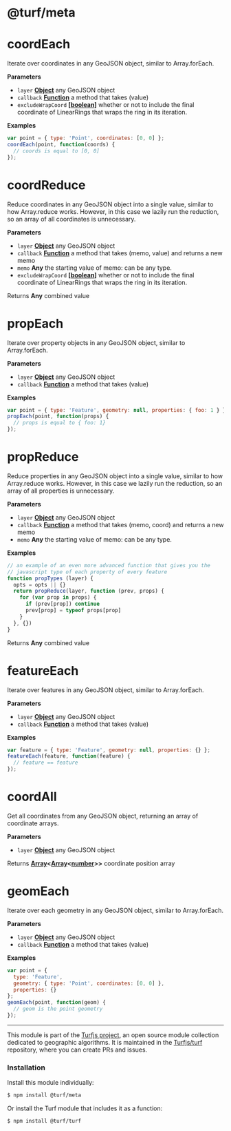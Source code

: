 # @turf/meta

# coordEach

Iterate over coordinates in any GeoJSON object, similar to
Array.forEach.

**Parameters**

-   `layer` **[Object](https://developer.mozilla.org/en-US/docs/Web/JavaScript/Reference/Global_Objects/Object)** any GeoJSON object
-   `callback` **[Function](https://developer.mozilla.org/en-US/docs/Web/JavaScript/Reference/Statements/function)** a method that takes (value)
-   `excludeWrapCoord` **\[[boolean](https://developer.mozilla.org/en-US/docs/Web/JavaScript/Reference/Global_Objects/Boolean)]** whether or not to include
    the final coordinate of LinearRings that wraps the ring in its iteration.

**Examples**

```javascript
var point = { type: 'Point', coordinates: [0, 0] };
coordEach(point, function(coords) {
  // coords is equal to [0, 0]
});
```

# coordReduce

Reduce coordinates in any GeoJSON object into a single value,
similar to how Array.reduce works. However, in this case we lazily run
the reduction, so an array of all coordinates is unnecessary.

**Parameters**

-   `layer` **[Object](https://developer.mozilla.org/en-US/docs/Web/JavaScript/Reference/Global_Objects/Object)** any GeoJSON object
-   `callback` **[Function](https://developer.mozilla.org/en-US/docs/Web/JavaScript/Reference/Statements/function)** a method that takes (memo, value) and returns
    a new memo
-   `memo` **Any** the starting value of memo: can be any type.
-   `excludeWrapCoord` **\[[boolean](https://developer.mozilla.org/en-US/docs/Web/JavaScript/Reference/Global_Objects/Boolean)]** whether or not to include
    the final coordinate of LinearRings that wraps the ring in its iteration.

Returns **Any** combined value

# propEach

Iterate over property objects in any GeoJSON object, similar to
Array.forEach.

**Parameters**

-   `layer` **[Object](https://developer.mozilla.org/en-US/docs/Web/JavaScript/Reference/Global_Objects/Object)** any GeoJSON object
-   `callback` **[Function](https://developer.mozilla.org/en-US/docs/Web/JavaScript/Reference/Statements/function)** a method that takes (value)

**Examples**

```javascript
var point = { type: 'Feature', geometry: null, properties: { foo: 1 } };
propEach(point, function(props) {
  // props is equal to { foo: 1}
});
```

# propReduce

Reduce properties in any GeoJSON object into a single value,
similar to how Array.reduce works. However, in this case we lazily run
the reduction, so an array of all properties is unnecessary.

**Parameters**

-   `layer` **[Object](https://developer.mozilla.org/en-US/docs/Web/JavaScript/Reference/Global_Objects/Object)** any GeoJSON object
-   `callback` **[Function](https://developer.mozilla.org/en-US/docs/Web/JavaScript/Reference/Statements/function)** a method that takes (memo, coord) and returns
    a new memo
-   `memo` **Any** the starting value of memo: can be any type.

**Examples**

```javascript
// an example of an even more advanced function that gives you the
// javascript type of each property of every feature
function propTypes (layer) {
  opts = opts || {}
  return propReduce(layer, function (prev, props) {
    for (var prop in props) {
      if (prev[prop]) continue
      prev[prop] = typeof props[prop]
    }
  }, {})
}
```

Returns **Any** combined value

# featureEach

Iterate over features in any GeoJSON object, similar to
Array.forEach.

**Parameters**

-   `layer` **[Object](https://developer.mozilla.org/en-US/docs/Web/JavaScript/Reference/Global_Objects/Object)** any GeoJSON object
-   `callback` **[Function](https://developer.mozilla.org/en-US/docs/Web/JavaScript/Reference/Statements/function)** a method that takes (value)

**Examples**

```javascript
var feature = { type: 'Feature', geometry: null, properties: {} };
featureEach(feature, function(feature) {
  // feature == feature
});
```

# coordAll

Get all coordinates from any GeoJSON object, returning an array of coordinate
arrays.

**Parameters**

-   `layer` **[Object](https://developer.mozilla.org/en-US/docs/Web/JavaScript/Reference/Global_Objects/Object)** any GeoJSON object

Returns **[Array](https://developer.mozilla.org/en-US/docs/Web/JavaScript/Reference/Global_Objects/Array)&lt;[Array](https://developer.mozilla.org/en-US/docs/Web/JavaScript/Reference/Global_Objects/Array)&lt;[number](https://developer.mozilla.org/en-US/docs/Web/JavaScript/Reference/Global_Objects/Number)>>** coordinate position array

# geomEach

Iterate over each geometry in any GeoJSON object, similar to
Array.forEach.

**Parameters**

-   `layer` **[Object](https://developer.mozilla.org/en-US/docs/Web/JavaScript/Reference/Global_Objects/Object)** any GeoJSON object
-   `callback` **[Function](https://developer.mozilla.org/en-US/docs/Web/JavaScript/Reference/Statements/function)** a method that takes (value)

**Examples**

```javascript
var point = {
  type: 'Feature',
  geometry: { type: 'Point', coordinates: [0, 0] },
  properties: {}
};
geomEach(point, function(geom) {
  // geom is the point geometry
});
```

<!-- This file is automatically generated. Please don't edit it directly:
if you find an error, edit the source file (likely index.js), and re-run
./scripts/generate-readmes in the turf project. -->

---

This module is part of the [Turfjs project](http://turfjs.org/), an open source
module collection dedicated to geographic algorithms. It is maintained in the
[Turfjs/turf](https://github.com/Turfjs/turf) repository, where you can create
PRs and issues.

### Installation

Install this module individually:

```sh
$ npm install @turf/meta
```

Or install the Turf module that includes it as a function:

```sh
$ npm install @turf/turf
```
